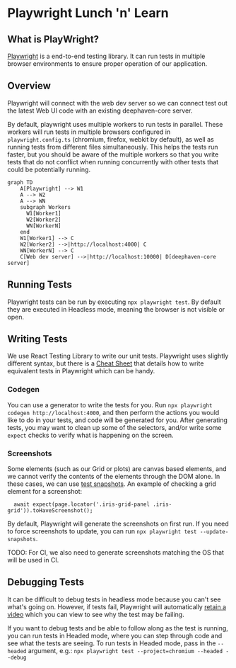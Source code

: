 # Playwright Lunch 'n' Learn

## What is PlayWright?

[Playwright](https://playwright.dev/) is a end-to-end testing library. It can run tests in multiple browser environments to ensure proper operation of our application.

## Overview

Playwright will connect with the web dev server so we can connect test out the latest Web UI code with an existing deephaven-core server.

By default, playwright uses multiple workers to run tests in parallel. These workers will run tests in multiple browsers configured in `playwright.config.ts` (chromium, firefox, webkit by default), as well as running tests from different files simultaneously. This helps the tests run faster, but you should be aware of the multiple workers so that you write tests that do not conflict when running concurrently with other tests that could be potentially running.

```mermaid
graph TD
    A[Playwright] --> W1
    A --> W2
    A --> WN
    subgraph Workers
      W1[Worker1]
      W2[Worker2]
      WN[WorkerN]
    end
    W1[Worker1] --> C
    W2[Worker2] -->|http://localhost:4000| C
    WN[WorkerN] --> C
    C[Web dev server] -->|http://localhost:10000| D[deephaven-core server]
```

## Running Tests

Playwright tests can be run by executing `npx playwright test`. By default they are executed in Headless mode, meaning the browser is not visible or open.

## Writing Tests

We use React Testing Library to write our unit tests. Playwright uses slightly different syntax, but there is a [Cheat Sheet](https://playwright.dev/docs/testing-library#cheat-sheet) that details how to write equivalent tests in Playwright which can be handy.

### Codegen

You can use a generator to write the tests for you. Run `npx playwright codegen http://localhost:4000`, and then perform the actions you would like to do in your tests, and code will be generated for you. After generating tests, you may want to clean up some of the selectors, and/or write some `expect` checks to verify what is happening on the screen.

### Screenshots

Some elements (such as our Grid or plots) are canvas based elements, and we cannot verify the contents of the elements through the DOM alone. In these cases, we can use [test snapshots](https://playwright.dev/docs/test-snapshots). An example of checking a grid element for a screenshot:

```
  await expect(page.locator('.iris-grid-panel .iris-grid')).toHaveScreenshot();
```

By default, Playwright will generate the screenshots on first run. If you need to force screenshots to update, you can run `npx playwright test --update-snapshots`.

TODO: For CI, we also need to generate screenshots matching the OS that will be used in CI.

## Debugging Tests

It can be difficult to debug tests in headless mode because you can't see what's going on. However, if tests fail, Playwright will automatically [retain a video](https://playwright.dev/docs/videos#record-video) which you can view to see why the test may be failing.

If you want to debug tests and be able to follow along as the test is running, you can run tests in Headed mode, where you can step through code and see what the tests are seeing. To run tests in Headed mode, pass in the `--headed` argument, e.g.: `npx playwright test --project=chromium --headed --debug`
